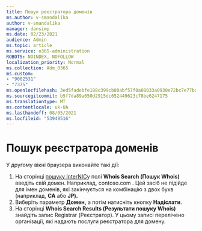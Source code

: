 ```yaml
---
title: Пошук реєстратора доменів
ms.author: v-smandalika
author: v-smandalika
manager: dansimp
ms.date: 02/23/2021
audience: Admin
ms.topic: article
ms.service: o365-administration
ROBOTS: NOINDEX, NOFOLLOW
localization_priority: Normal
ms.collection: Adm_O365
ms.custom:
- "9002531"
- "7375"
ms.openlocfilehash: 3ed5fadebfe188c399cb80abf57f0a08033a0930e72bc7e77bd9ac889638fe60
ms.sourcegitcommit: b5f7da89a650d2915dc652449623c78be6247175
ms.translationtype: MT
ms.contentlocale: uk-UA
ms.lasthandoff: 08/05/2021
ms.locfileid: "53949516"
---
```

# <a name="find-your-domain-registrar"></a>Пошук реєстратора доменів

У другому вікні браузера виконайте такі дії:

1. На сторінці [пошуку InterNIC](https://lookup.icann.org/)у полі **Whois Search (Пошук Whois)** введіть свій домен. Наприклад, contoso.com . Цей засіб не підійде для імен доменів, які закінчується на комбінацію з двох букв (наприклад, **CA** або **JP).**
2. Виберіть параметр **Домен,** а потім натисніть кнопку **Надіслати**.
3. На сторінці **Whois Search Results (Результати пошуку Whois)** знайдіть запис Registrar (Реєстратор). У цьому записі перелічено організації, які надають послуги реєстратора для домену.

